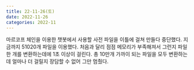 ```yaml
---
title: 22-11-26(토)
date: 2022-11-26
categories: 2022-11
---
```


마르코프 체인을 이용한 챗봇에서 사용할 사전 파일을 이틀에 걸쳐 만들다 중단했다. 지금까지 51020개 파일을 이용했다. 처음과 달리 점점 메모리가 부족해져서 그런지 파일 한 개를 변환하는데에 1초 이상이 걸린다. 총 10만개 가까이 되는 파일을 모두 변환하는데 얼마나 더 걸릴지 장담할 수 없어 그만 멈췄다.  
